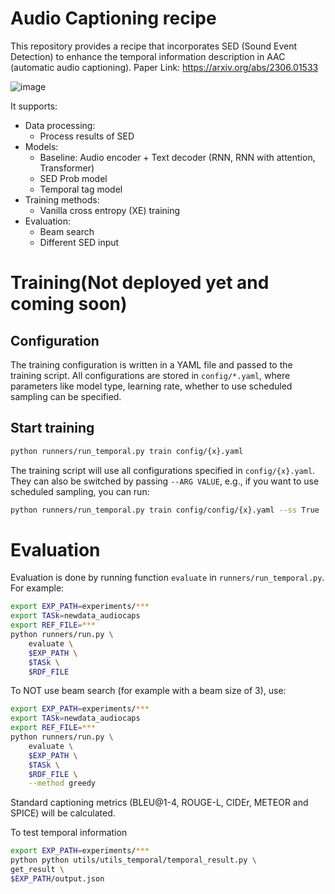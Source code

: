 # Audio Captioning recipe

This repository provides a recipe that incorporates SED (Sound Event Detection) to enhance the temporal information description in AAC (automatic audio captioning).
Paper Link: https://arxiv.org/abs/2306.01533

![image](https://github.com/zeyuxie29/temporal_audio_captioning/assets/137248520/fec2ab18-8b2e-4ed0-afb5-addc7d0fb078)



It supports:
* Data processing:
  * Process results of SED
* Models:
  * Baseline: Audio encoder + Text decoder (RNN, RNN with attention, Transformer)
  * SED Prob model
  * Temporal tag model
* Training methods:
  * Vanilla cross entropy (XE) training
* Evaluation:
  * Beam search
  * Different SED input



# Training(Not deployed yet and coming soon)

## Configuration
The training configuration is written in a YAML file and passed to the training script.
All configurations are stored in `config/*.yaml`, where parameters like model type, learning rate, whether to use scheduled sampling can be specified.

## Start training
```bash
python runners/run_temporal.py train config/{x}.yaml
```
The training script will use all configurations specified in `config/{x}.yaml`.
They can also be switched by passing `--ARG VALUE`, e.g., if you want to use scheduled sampling, you can run:
```bash
python runners/run_temporal.py train config/config/{x}.yaml --ss True
```

# Evaluation

Evaluation is done by running function `evaluate` in `runners/run_temporal.py`. For example:
```bash
export EXP_PATH=experiments/***
export TASk=newdata_audiocaps
export REF_FILE=***
python runners/run.py \
    evaluate \
    $EXP_PATH \
    $TASk \
    $RDF_FILE 
```
To NOT use beam search (for example with a beam size of 3), use:
```bash
export EXP_PATH=experiments/***
export TASk=newdata_audiocaps
export REF_FILE=***
python runners/run.py \
    evaluate \
    $EXP_PATH \
    $TASk \
    $RDF_FILE \
    --method greedy
```

Standard captioning metrics (BLEU@1-4, ROUGE-L, CIDEr, METEOR and SPICE) will be calculated.

To test temporal information 
```bash
export EXP_PATH=experiments/***
python python utils/utils_temporal/temporal_result.py \
get_result \
$EXP_PATH/output.json
```



